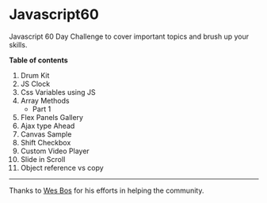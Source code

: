 # Javascript60
Javascript 60 Day Challenge to cover important topics and brush up your skills.

**Table of contents**


1. Drum Kit
1. JS Clock
1. Css Variables using JS
2. Array Methods
    + Part 1
1. Flex Panels Gallery
1. Ajax type Ahead
1. Canvas Sample
1. Shift Checkbox
1. Custom Video Player
1. Slide in Scroll
1. Object reference vs copy
---

Thanks to [Wes Bos](https://twitter.com/wesbos
) for his efforts in helping the community.
